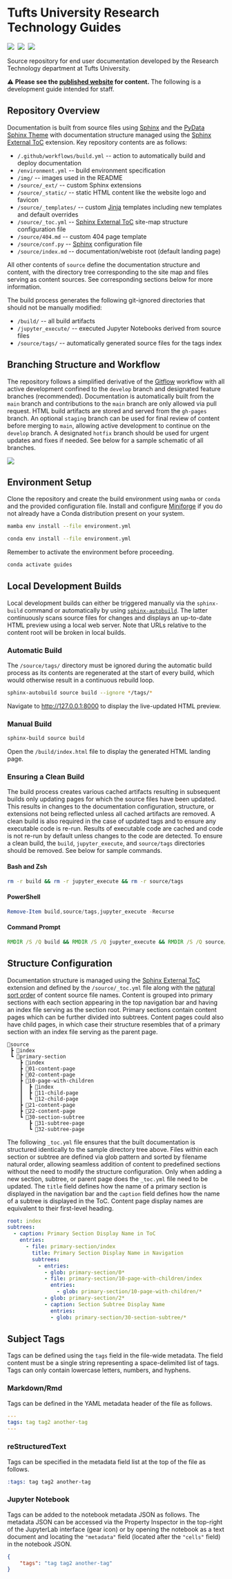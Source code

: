 # Tufts University Research Technology Guides

[![][website-badge]][website-url]&nbsp;
[![][workflow-badge]](../../actions/workflows/build.yml)&nbsp;
[![][commit-badge]](../../commits/main)

Source repository for end user documentation developed by the Research Technology department at Tufts University.

⚠️ **Please see the [published website][website-url] for content.** The following is a development guide intended for staff.

## Repository Overview

Documentation is built from source files using [Sphinx][sphinx-url] and the [PyData Sphinx Theme][theme-url] with documentation structure managed using the [Sphinx External ToC][toc-url] extension. Key repository contents are as follows:

- `/.github/workflows/build.yml` -- action to automatically build and deploy documentation
- `/environment.yml` -- build environment specification
- `/img/` -- images used in the README
- `/source/_ext/` -- custom Sphinx extensions
- `/source/_static/` -- static HTML content like the website logo and favicon
- `/source/_templates/` -- custom [Jinja][jinja-url] templates including new templates and default overrides
- `/source/_toc.yml` -- [Sphinx External ToC][toc-url] site-map structure configuration file
- `/source/404.md` -- custom 404 page template
- `/source/conf.py` -- [Sphinx][sphinx-url] configuration file
- `/source/index.md` -- documentation/webiste root (default landing page)

All other contents of `source` define the documentation structure and content, with the directory tree corresponding to the site map and files serving as content sources. See corresponding sections below for more information.

The build process generates the following git-ignored directories that should not be manually modified:

- `/build/` -- all build artifacts
- `/jupyter_execute/` -- executed Jupyter Notebooks derived from source files
- `/source/tags/` -- automatically generated source files for the tags index

## Branching Structure and Workflow

The repository follows a simplified derivative of the [Gitflow](https://www.atlassian.com/git/tutorials/comparing-workflows/gitflow-workflow) workflow with all active development confined to the `develop` branch and designated feature branches (recommended). Documentation is automatically built from the `main` branch and contributions to the `main` branch are only allowed via pull request. HTML build artifacts are stored and served from the `gh-pages` branch. An optional `staging` branch can be used for final review of content before merging to `main`, allowing active development to continue on the `develop` branch. A designated `hotfix` branch should be used for urgent updates and fixes if needed. See below for a sample schematic of all branches.

![](img/branching.svg)

## Environment Setup

Clone the repository and create the build environment using `mamba` or `conda` and the provided configuration file. Install and configure [Miniforge](https://github.com/conda-forge/miniforge) if you do not already have a Conda distribution present on your system.

```bash
mamba env install --file environment.yml
```

```bash
conda env install --file environment.yml
```

Remember to activate the environment before proceeding.

```bash
conda activate guides
```

## Local Development Builds

Local development builds can either be triggered manually via the `sphinx-build` command or automatically by using [`sphinx-autobuild`](https://github.com/executablebooks/sphinx-autobuild). The latter continuously scans source files for changes and displays an up-to-date HTML preview using a local web server. Note that URLs relative to the content root will be broken in local builds.

### Automatic Build

The `/source/tags/` directory must be ignored during the automatic build process as its contents are regenerated at the start of every build, which would otherwise result in a continuous rebuild loop.

```bash
sphinx-autobuild source build --ignore */tags/*
```

Navigate to http://127.0.0.1:8000 to display the live-updated HTML preview.

### Manual Build

```bash
sphinx-build source build
```

Open the `/build/index.html` file to display the generated HTML landing page.

### Ensuring a Clean Build

The build process creates various cached artifacts resulting in subsequent builds only updating pages for which the source files have been updated. This results in changes to the documentation configuration, structure, or extensions not being reflected unless all cached artifacts are removed. A clean build is also required in the case of updated tags and to ensure any executable code is re-run. Results of executable code are cached and code is not re-run by default unless changes to the code are detected. To ensure a clean build, the `build`, `jupyter_execute`, and `source/tags` directories should be removed. See below for sample commands.

#### Bash and Zsh

```bash Bash
rm -r build && rm -r jupyter_execute && rm -r source/tags
```
#### PowerShell

```powershell
Remove-Item build,source/tags,jupyter_execute -Recurse
```
#### Command Prompt

```bat
RMDIR /S /Q build && RMDIR /S /Q jupyter_execute && RMDIR /S /Q source/tags
```

## Structure Configuration

Documentation structure is managed using the [Sphinx External ToC][toc-url] extension and defined by the `/source/_toc.yml` file along with the [natural sort order](https://en.wikipedia.org/wiki/Natural_sort_order) of content source file names. Content is grouped into primary sections with each section appearing in the top navigation bar and having an index file serving as the section root. Primary sections contain content pages which can be further divided into subtrees. Content pages could also have child pages, in which case their structure resembles that of a primary section with an index file serving as the parent page.

```
📂source
 ┣ 📄index
 ┗ 📂primary-section
    ┣ 📄index
    ┣ 📄01-content-page
    ┣ 📄02-content-page
    ┣ 📂10-page-with-children
    ┃  ┣ 📄index
    ┃  ┣ 📄11-child-page
    ┃  ┗ 📄12-child-page
    ┣ 📄21-content-page
    ┣ 📄22-content-page
    ┗ 📂30-section-subtree
       ┣ 📄31-subtree-page
       ┗ 📄32-subtree-page
```

The following `_toc.yml` file ensures that the built documentation is structured identically to the sample directory tree above. Files within each section or subtree are defined via glob pattern and sorted by filename natural order, allowing seamless addition of content to predefined sections without the need to modify the structure configuration. Only when adding a new section, subtree, or parent page does the `_toc.yml` file need to be updated. The `title` field defines how the name of a primary section is displayed in the navigation bar and the `caption` field defines how the name of a subtree is displayed in the ToC. Content page display names are equivalent to their first-level heading.

```yml
root: index
subtrees:
  - caption: Primary Section Display Name in ToC
    entries:
      - file: primary-section/index
        title: Primary Section Display Name in Navigation
        subtrees:
          - entries:
            - glob: primary-section/0*
            - file: primary-section/10-page-with-children/index
              entries:
                - glob: primary-section/10-page-with-children/*
            - glob: primary-section/2*
            - caption: Section Subtree Display Name
              entries:
              - glob: primary-section/30-section-subtree/*

```

## Subject Tags

Tags can be defined using the `tags` field in the file-wide metadata. The field content must be a single string representing a space-delimited list of tags. Tags can only contain lowercase letters, numbers, and hyphens.

### Markdown/Rmd

Tags can be defined in the YAML metadata header of the file as follows.

```yml
---
tags: tag tag2 another-tag
---
```

### reStructuredText

Tags can be specified in the metadata field list at the top of the file as follows.

```rst
:tags: tag tag2 another-tag
```

### Jupyter Notebook

Tags can be added to the notebook metadata JSON as follows. The metadata JSON can be accessed via the Property Inspector in the top-right of the JupyterLab interface (gear icon) or by opening the notebook as a text document and locating the `"metadata"` field (located after the `"cells"` field) in the notebook JSON.

```json
{
    "tags": "tag tag2 another-tag"
}
```

<!----------------------------------------------------------------------------->

[jinja-url]: https://jinja.palletsprojects.com
[commit-badge]: https://img.shields.io/github/last-commit/tuftsrt/guides
[sphinx-url]: https://www.sphinx-doc.org
[theme-url]: https://pydata-sphinx-theme.readthedocs.io
[toc-url]: https://sphinx-external-toc.readthedocs.io
[website-badge]: https://img.shields.io/website?url=https://tuftsrt.github.io/guides/
[website-url]: https://tuftsrt.github.io/guides/
[workflow-badge]: https://img.shields.io/github/actions/workflow/status/tuftsrt/guides/build.yml
